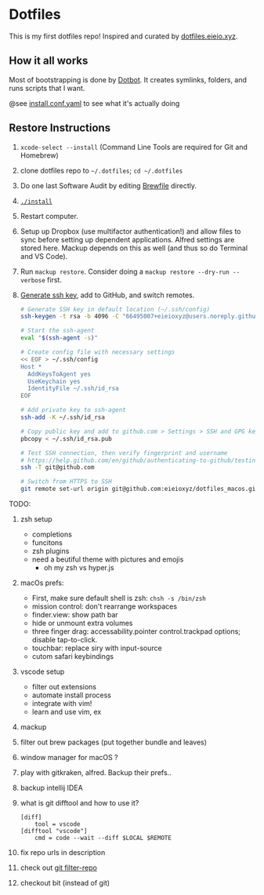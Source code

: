 # Dotfiles

This is my first dotfiles repo! Inspired and curated by [dotfiles.eieio.xyz](http://dotfiles.eieio.xyz).

## How it all works

Most of bootstrapping is done by [Dotbot](https://github.com/anishathalye/dotbot).
It creates symlinks, folders, and runs scripts that I want.

@see [install.conf.yaml](./install.conf.yaml) to see what it's actually doing

## Restore Instructions

1. `xcode-select --install` (Command Line Tools are required for Git and Homebrew)
2. clone dotfiles repo to `~/.dotfiles`; `cd ~/.dotfiles`
5. Do one last Software Audit by editing [Brewfile](Brewfile) directly.
6. [`./install`](install)
7. Restart computer.
8. Setup up Dropbox (use multifactor authentication!) and allow files to sync before setting up dependent applications. Alfred settings are stored here. Mackup depends on this as well (and thus so do Terminal and VS Code).
9. Run `mackup restore`. Consider doing a `mackup restore --dry-run --verbose` first.
10. [Generate ssh key](https://help.github.com/en/github/authenticating-to-github/connecting-to-github-with-ssh), add to GitHub, and switch remotes.

    ```zsh
    # Generate SSH key in default location (~/.ssh/config)
    ssh-keygen -t rsa -b 4096 -C "66495007+eieioxyz@users.noreply.github.com"

    # Start the ssh-agent
    eval "$(ssh-agent -s)"

    # Create config file with necessary settings
    << EOF > ~/.ssh/config
    Host *
      AddKeysToAgent yes
      UseKeychain yes
      IdentityFile ~/.ssh/id_rsa
    EOF

    # Add private key to ssh-agent 
    ssh-add -K ~/.ssh/id_rsa

    # Copy public key and add to github.com > Settings > SSH and GPG keys
    pbcopy < ~/.ssh/id_rsa.pub

    # Test SSH connection, then verify fingerprint and username
    # https://help.github.com/en/github/authenticating-to-github/testing-your-ssh-connection
    ssh -T git@github.com

    # Switch from HTTPS to SSH
    git remote set-url origin git@github.com:eieioxyz/dotfiles_macos.git
    ```



TODO:
1. zsh setup
    - completions
    - funcitons
    - zsh plugins
    - need a beutiful theme with pictures and emojis
        - oh my zsh vs hyper.js
1. macOs prefs:
    - First, make sure default shell is zsh: `chsh -s /bin/zsh`
    - mission control: don't rearrange workspaces 
    - finder.view: show path bar 
    - hide or unmount extra volumes 
    - three finger drag: accessability.pointer control.trackpad options; disable tap-to-click. 
    - touchbar: replace siry with input-source
    - cutom safari keybindings

1. vscode setup
    - filter out extensions
    - automate install process
    - integrate with vim!
    - learn and use vim, ex

1. mackup

1. filter out brew packages (put together bundle and leaves)
1. window manager for macOS ?
1. play with gitkraken, alfred. Backup their prefs..
1. backup intellij IDEA

1. what is git difftool and how to use it?
   ```gitconfig
   [diff]
       tool = vscode
   [difftool "vscode"]
       cmd = code --wait --diff $LOCAL $REMOTE
   ```

1. fix repo urls in description 
1. check out [git filter-repo](https://github.com/newren/git-filter-repo)
1. checkout bit (instead of git)

